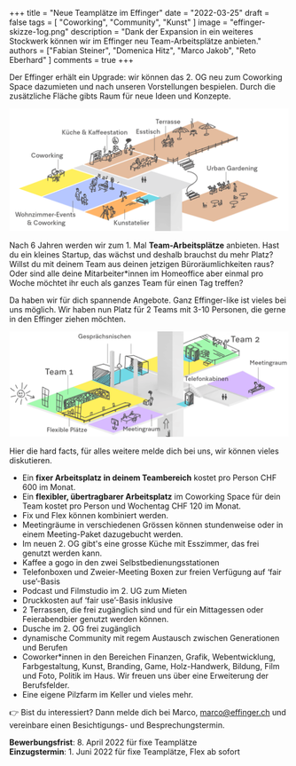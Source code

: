 +++
title = "Neue Teamplätze im Effinger"
date = "2022-03-25"
draft = false
tags = [ "Coworking", "Community", "Kunst" ]
image = "effinger-skizze-1og.png"
description = "Dank der Expansion in ein weiteres Stockwerk können wir im Effinger neu Team-Arbeitsplätze anbieten."
authors = ["Fabian Steiner", "Domenica Hitz", "Marco Jakob", "Reto Eberhard" ]
comments = true
+++

<div class="lead">Der Effinger erhält ein Upgrade: wir können das 2. OG neu zum Coworking Space dazumieten und nach unseren Vorstellungen bespielen. Durch die zusätzliche Fläche gibts Raum für neue Ideen und Konzepte.</div>

![Effinger Skizze 2. OG](effinger-skizze-2og.png)

Nach 6 Jahren werden wir zum 1. Mal **Team-Arbeitsplätze** anbieten. Hast du ein kleines Startup, das wächst und deshalb brauchst du mehr Platz? Willst du mit deinem Team aus deinen jetzigen Büroräumlichkeiten raus? Oder sind alle deine Mitarbeiter*innen im Homeoffice aber einmal pro Woche möchtet ihr euch als ganzes Team für einen Tag treffen?

Da haben wir für dich spannende Angebote. Ganz Effinger-like ist vieles bei uns möglich. Wir haben nun Platz für 2 Teams mit 3-10 Personen, die gerne in den Effinger ziehen möchten.

![Effinger Skizze 1. OG](effinger-skizze-1og.png)

Hier die hard facts, für alles weitere melde dich bei uns, wir können vieles diskutieren.

- Ein **fixer Arbeitsplatz in deinem Teambereich** kostet pro Person CHF 600 im Monat.
- Ein **flexibler, übertragbarer Arbeitsplatz** im Coworking Space für dein Team kostet pro Person und Wochentag CHF 120 im Monat.
- Fix und Flex können kombiniert werden.
- Meetingräume in verschiedenen Grössen können stundenweise oder in einem Meeting-Paket dazugebucht werden.
- Im neuen 2. OG gibt's eine grosse Küche mit Esszimmer, das frei genutzt werden kann.
- Kaffee a gogo in den zwei Selbstbedienungsstationen
- Telefonboxen und Zweier-Meeting Boxen zur freien Verfügung auf ‘fair use’-Basis
- Podcast und Filmstudio im 2. UG zum Mieten
- Druckkosten auf ‘fair use’-Basis inklusive
- 2 Terrassen, die frei zugänglich sind und für ein Mittagessen oder Feierabendbier genutzt werden können.
- Dusche im 2. OG frei zugänglich
- dynamische Community mit regem Austausch zwischen Generationen und Berufen
- Coworker*innen in den Bereichen Finanzen, Grafik, Webentwicklung, Farbgestaltung, Kunst, Branding, Game, Holz-Handwerk, Bildung, Film und Foto, Politik im Haus. Wir freuen uns über eine Erweiterung der Berufsfelder.
- Eine eigene Pilzfarm im Keller und vieles mehr.

👉 Bist du interessiert? Dann melde dich bei Marco, [marco@effinger.ch](mailto:marco@effinger.ch) und vereinbare einen Besichtigungs- und Besprechungstermin.

**Bewerbungsfrist**: 8. April 2022 für fixe Teamplätze\
**Einzugstermin**: 1. Juni 2022 für fixe Teamplätze, Flex ab sofort